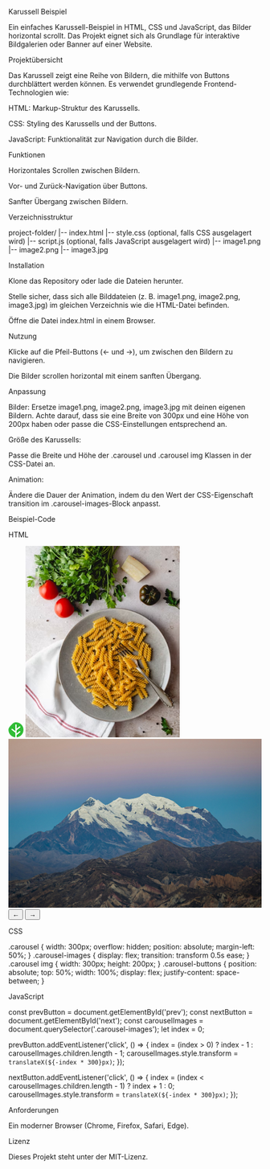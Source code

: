 Karussell Beispiel

Ein einfaches Karussell-Beispiel in HTML, CSS und JavaScript, das Bilder horizontal scrollt. Das Projekt eignet sich als Grundlage für interaktive Bildgalerien oder Banner auf einer Website.

Projektübersicht

Das Karussell zeigt eine Reihe von Bildern, die mithilfe von Buttons durchblättert werden können. Es verwendet grundlegende Frontend-Technologien wie:

HTML: Markup-Struktur des Karussells.

CSS: Styling des Karussells und der Buttons.

JavaScript: Funktionalität zur Navigation durch die Bilder.

Funktionen

Horizontales Scrollen zwischen Bildern.

Vor- und Zurück-Navigation über Buttons.

Sanfter Übergang zwischen Bildern.

Verzeichnisstruktur

project-folder/
|-- index.html
|-- style.css       (optional, falls CSS ausgelagert wird)
|-- script.js       (optional, falls JavaScript ausgelagert wird)
|-- image1.png
|-- image2.png
|-- image3.jpg

Installation

Klone das Repository oder lade die Dateien herunter.

Stelle sicher, dass sich alle Bilddateien (z. B. image1.png, image2.png, image3.jpg) im gleichen Verzeichnis wie die HTML-Datei befinden.

Öffne die Datei index.html in einem Browser.

Nutzung

Klicke auf die Pfeil-Buttons (← und →), um zwischen den Bildern zu navigieren.

Die Bilder scrollen horizontal mit einem sanften Übergang.

Anpassung

Bilder: Ersetze image1.png, image2.png, image3.jpg mit deinen eigenen Bildern. Achte darauf, dass sie eine Breite von 300px und eine Höhe von 200px haben oder passe die CSS-Einstellungen entsprechend an.

Größe des Karussells:

Passe die Breite und Höhe der .carousel und .carousel img Klassen in der CSS-Datei an.

Animation:

Ändere die Dauer der Animation, indem du den Wert der CSS-Eigenschaft transition im .carousel-images-Block anpasst.

Beispiel-Code

HTML

<div class="carousel">
    <div class="carousel-images">
        <img src="image1.png" alt="Bild 1">
        <img src="image2.png" alt="Bild 2">
        <img src="image3.jpg" alt="Bild 3">
    </div>
    <div class="carousel-buttons">
        <button id="prev">←</button>
        <button id="next">→</button>
    </div>
</div>

CSS

.carousel {
    width: 300px;
    overflow: hidden;
    position: absolute;
    margin-left: 50%;
}
.carousel-images {
    display: flex;
    transition: transform 0.5s ease;
}
.carousel img {
    width: 300px;
    height: 200px;
}
.carousel-buttons {
    position: absolute;
    top: 50%;
    width: 100%;
    display: flex;
    justify-content: space-between;
}

JavaScript

const prevButton = document.getElementById('prev');
const nextButton = document.getElementById('next');
const carouselImages = document.querySelector('.carousel-images');
let index = 0;

prevButton.addEventListener('click', () => {
    index = (index > 0) ? index - 1 : carouselImages.children.length - 1;
    carouselImages.style.transform = `translateX(${-index * 300}px)`;
});

nextButton.addEventListener('click', () => {
    index = (index < carouselImages.children.length - 1) ? index + 1 : 0;
    carouselImages.style.transform = `translateX(${-index * 300}px)`;
});

Anforderungen

Ein moderner Browser (Chrome, Firefox, Safari, Edge).

Lizenz

Dieses Projekt steht unter der MIT-Lizenz.